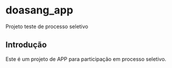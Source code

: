 # doasang_app

Projeto teste de processo seletivo

## Introdução

Este é um projeto de APP para participação em processo seletivo.

